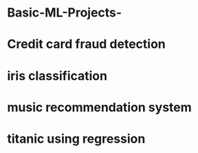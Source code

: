 # Basic-ML-Projects- 
# Credit card fraud detection
# iris classification
# music recommendation system
# titanic using regression
